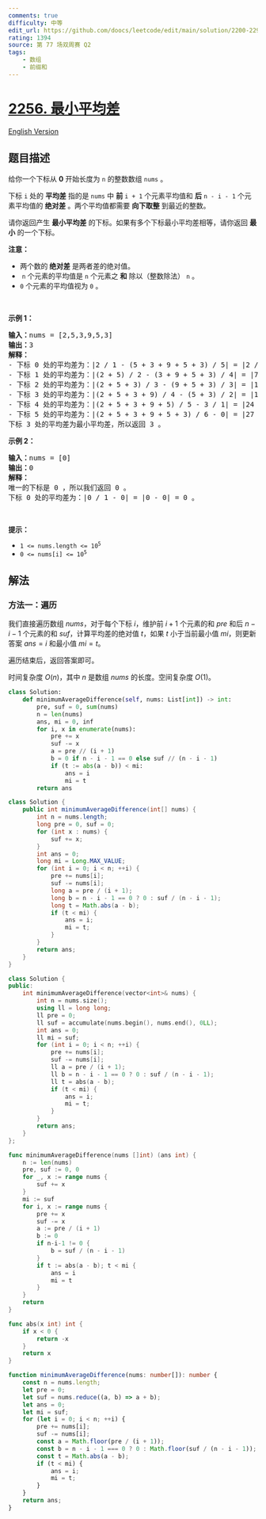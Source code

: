 ```yaml
---
comments: true
difficulty: 中等
edit_url: https://github.com/doocs/leetcode/edit/main/solution/2200-2299/2256.Minimum%20Average%20Difference/README.md
rating: 1394
source: 第 77 场双周赛 Q2
tags:
    - 数组
    - 前缀和
---
```


# [2256. 最小平均差](https://leetcode.cn/problems/minimum-average-difference)

[English Version](/solution/2200-2299/2256.Minimum%20Average%20Difference/README_EN.md)

## 题目描述

<!-- 这里写题目描述 -->

<p>给你一个下标从 <strong>0</strong>&nbsp;开始长度为 <code>n</code>&nbsp;的整数数组&nbsp;<code>nums</code>&nbsp;。</p>

<p>下标 <code>i</code>&nbsp;处的 <strong>平均差</strong>&nbsp;指的是 <code>nums</code>&nbsp;中 <strong>前</strong>&nbsp;<code>i + 1</code>&nbsp;个元素平均值和 <strong>后</strong>&nbsp;<code>n - i - 1</code>&nbsp;个元素平均值的 <strong>绝对差</strong>&nbsp;。两个平均值都需要 <strong>向下取整</strong>&nbsp;到最近的整数。</p>

<p>请你返回产生 <strong>最小平均差</strong>&nbsp;的下标。如果有多个下标最小平均差相等，请你返回 <strong>最小</strong>&nbsp;的一个下标。</p>

<p><strong>注意：</strong></p>

<ul>
	<li>两个数的<strong>&nbsp;绝对差</strong>&nbsp;是两者差的绝对值。</li>
	<li>&nbsp;<code>n</code>&nbsp;个元素的平均值是 <code>n</code>&nbsp;个元素之 <strong>和</strong>&nbsp;除以（整数除法）&nbsp;<code>n</code>&nbsp;。</li>
	<li><code>0</code>&nbsp;个元素的平均值视为&nbsp;<code>0</code>&nbsp;。</li>
</ul>

<p>&nbsp;</p>

<p><strong>示例 1：</strong></p>

<pre><b>输入：</b>nums = [2,5,3,9,5,3]
<b>输出：</b>3
<strong>解释：</strong>
- 下标 0 处的平均差为：|2 / 1 - (5 + 3 + 9 + 5 + 3) / 5| = |2 / 1 - 25 / 5| = |2 - 5| = 3 。
- 下标 1 处的平均差为：|(2 + 5) / 2 - (3 + 9 + 5 + 3) / 4| = |7 / 2 - 20 / 4| = |3 - 5| = 2 。
- 下标 2 处的平均差为：|(2 + 5 + 3) / 3 - (9 + 5 + 3) / 3| = |10 / 3 - 17 / 3| = |3 - 5| = 2 。
- 下标 3 处的平均差为：|(2 + 5 + 3 + 9) / 4 - (5 + 3) / 2| = |19 / 4 - 8 / 2| = |4 - 4| = 0 。 
- 下标 4 处的平均差为：|(2 + 5 + 3 + 9 + 5) / 5 - 3 / 1| = |24 / 5 - 3 / 1| = |4 - 3| = 1 。
- 下标 5 处的平均差为：|(2 + 5 + 3 + 9 + 5 + 3) / 6 - 0| = |27 / 6 - 0| = |4 - 0| = 4 。
下标 3 处的平均差为最小平均差，所以返回 3 。
</pre>

<p><strong>示例 2：</strong></p>

<pre><b>输入：</b>nums = [0]
<b>输出：</b>0
<strong>解释：</strong>
唯一的下标是 0 ，所以我们返回 0 。
下标 0 处的平均差为：|0 / 1 - 0| = |0 - 0| = 0 。
</pre>

<p>&nbsp;</p>

<p><strong>提示：</strong></p>

<ul>
	<li><code>1 &lt;= nums.length &lt;= 10<sup>5</sup></code></li>
	<li><code>0 &lt;= nums[i] &lt;= 10<sup>5</sup></code></li>
</ul>

## 解法

### 方法一：遍历

我们直接遍历数组 $nums$，对于每个下标 $i$，维护前 $i + 1$ 个元素的和 $pre$ 和后 $n - i - 1$ 个元素的和 $suf$，计算平均差的绝对值 $t$，如果 $t$ 小于当前最小值 $mi$，则更新答案 $ans = i$ 和最小值 $mi = t$。

遍历结束后，返回答案即可。

时间复杂度 $O(n)$，其中 $n$ 是数组 $nums$ 的长度。空间复杂度 $O(1)$。

<!-- tabs:start -->

```python
class Solution:
    def minimumAverageDifference(self, nums: List[int]) -> int:
        pre, suf = 0, sum(nums)
        n = len(nums)
        ans, mi = 0, inf
        for i, x in enumerate(nums):
            pre += x
            suf -= x
            a = pre // (i + 1)
            b = 0 if n - i - 1 == 0 else suf // (n - i - 1)
            if (t := abs(a - b)) < mi:
                ans = i
                mi = t
        return ans
```

```java
class Solution {
    public int minimumAverageDifference(int[] nums) {
        int n = nums.length;
        long pre = 0, suf = 0;
        for (int x : nums) {
            suf += x;
        }
        int ans = 0;
        long mi = Long.MAX_VALUE;
        for (int i = 0; i < n; ++i) {
            pre += nums[i];
            suf -= nums[i];
            long a = pre / (i + 1);
            long b = n - i - 1 == 0 ? 0 : suf / (n - i - 1);
            long t = Math.abs(a - b);
            if (t < mi) {
                ans = i;
                mi = t;
            }
        }
        return ans;
    }
}
```

```cpp
class Solution {
public:
    int minimumAverageDifference(vector<int>& nums) {
        int n = nums.size();
        using ll = long long;
        ll pre = 0;
        ll suf = accumulate(nums.begin(), nums.end(), 0LL);
        int ans = 0;
        ll mi = suf;
        for (int i = 0; i < n; ++i) {
            pre += nums[i];
            suf -= nums[i];
            ll a = pre / (i + 1);
            ll b = n - i - 1 == 0 ? 0 : suf / (n - i - 1);
            ll t = abs(a - b);
            if (t < mi) {
                ans = i;
                mi = t;
            }
        }
        return ans;
    }
};
```

```go
func minimumAverageDifference(nums []int) (ans int) {
	n := len(nums)
	pre, suf := 0, 0
	for _, x := range nums {
		suf += x
	}
	mi := suf
	for i, x := range nums {
		pre += x
		suf -= x
		a := pre / (i + 1)
		b := 0
		if n-i-1 != 0 {
			b = suf / (n - i - 1)
		}
		if t := abs(a - b); t < mi {
			ans = i
			mi = t
		}
	}
	return
}

func abs(x int) int {
	if x < 0 {
		return -x
	}
	return x
}
```

```ts
function minimumAverageDifference(nums: number[]): number {
    const n = nums.length;
    let pre = 0;
    let suf = nums.reduce((a, b) => a + b);
    let ans = 0;
    let mi = suf;
    for (let i = 0; i < n; ++i) {
        pre += nums[i];
        suf -= nums[i];
        const a = Math.floor(pre / (i + 1));
        const b = n - i - 1 === 0 ? 0 : Math.floor(suf / (n - i - 1));
        const t = Math.abs(a - b);
        if (t < mi) {
            ans = i;
            mi = t;
        }
    }
    return ans;
}
```

<!-- tabs:end -->

<!-- end -->

